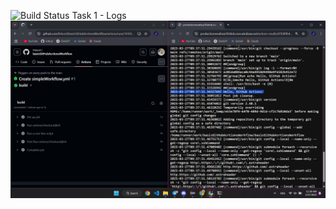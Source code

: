 <!-- BUILD-STATUS-BADGE --> 
![Build Status](https://github.com/finkord/basicGitHubAcrtionsWorkflow/actions/workflows/pytest_workflow.yml/badge.svg)
Task 1 - Logs
![Task 1](./images/rawLogsFromSimpleWorkflow.png)
